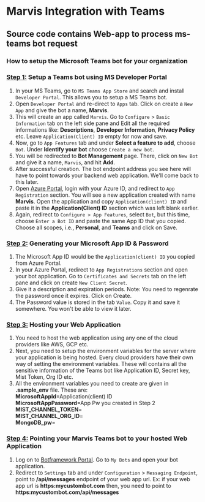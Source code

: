 # Marvis Integration with Teams
## Source code contains Web-app to process ms-teams bot request

### How to setup the Microsoft Teams bot for your organization

### <u>Step 1:</u> Setup a Teams bot using MS Developer Portal
1. In your MS Teams, go to `MS Teams App Store` and search and install `Developer Portal`. This allows you to setup a MS Teams bot.
2. Open `Developer Portal` and re-direct to `Apps` tab. Click on create a `New App` and give the bot a name, **Marvis**.
3. This will create an app called `Marvis`. Go to `Configure` > `Basic Information` tab on the left side pane and Edit all the required informations like: **Descriptions**, **Developer Information**, **Privacy Policy** etc. Leave  `Application(Client) ID` empty for now and save.
4. Now, go to `App Features` tab and under **Select a feature to add**, choose `Bot`. Under **Identify your bot** choose `Create a new bot`.
5. You will be redirected to **Bot Management** page. There, click on `New Bot` and give it a name, `Marvis`, and hit **Add**.
6. After successful creation. The bot endpoint address you see here will have to point towards your backend web application. We'll come back to this later.
7. Open [Azure Portal](https://portal.azure.com), login with your Azure ID, and redirect to `App Registration` section. You will see a new application created with name **Marvis**. Open the application and copy `Application(client) ID` and paste it in the **Application(Client) ID** section which was left blank earlier.
8. Again, redirect to `Configure > App Features`, select `Bot`, but this time, choose `Enter a Bot ID` and paste the same App ID that you copied. Choose all scopes, i.e., **Personal**, and **Teams** and click on Save.


### <u>Step 2:</u> Generating your Microsoft App ID & Password
1. The Microsoft App ID would be the `Application(client) ID` you copied from Azure Portal.
2. In your Azure Portal, redirect to `App Registrations` section and open your bot application. Go to `Certificates and Secrets` tab on the left pane and click on create `New Client Secret`.
3. Give it a description and expiration periods. Note: You need to regenrate the password once it expires. Click on Create.
4. The Password value is stored in the tab `Value`. Copy it and save it somewhere. You won't be able to view it later.


### <u>Step 3:</u> Hosting your Web Application
1. You need to host the web application using any one of the cloud providers like AWS, GCP etc.
2. Next, you need to setup the environment variables for the server where your application is being hosted. Every cloud providers have their own way of setting the environment variables. These will contains all the sensitive information of the Teams bot like Application ID, Secret key, Mist Token, Org ID etc.
3. All the environment variables you need to create are given in **.sample_env** file. These are:<br>
    **MicrosoftAppId**=Application(client) ID<br>
    **MicrosoftAppPassword**=App Pw you created in Step 2<br>
    **MIST_CHANNEL_TOKEN**=<br>
    **MIST_CHANNEL_ORG_ID**=<br>
    **MongoDB_pw**=<br>


### <u>Step 4:</u> Pointing your Marvis Teams bot to your hosted Web Application
1. Log on to [Botframework Portal](https://dev.botframework.com). Go to `My Bots` and open your bot application.
2. Redirect to `Settings` tab and under `Configuration` > `Messaging Endpoint`, point to **/api/messages** endpoint of your web app url. Ex: if your web app url is **https:mycustombot.com** then, you need to point to **https:mycustombot.com/api/messages**
